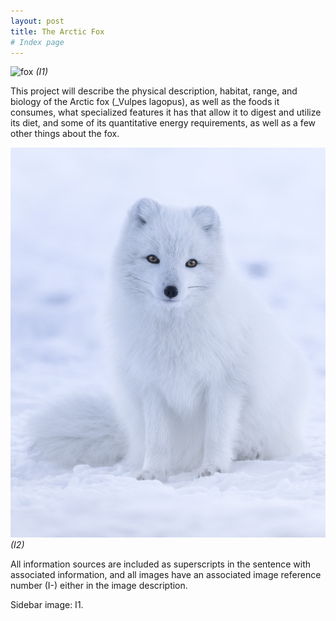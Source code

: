 ```yaml
---
layout: post
title: The Arctic Fox
# Index page
---
```



![fox](/assets/img/Fox.jpg)
_(I1)_

This project will describe the physical description, habitat, range, and biology of the Arctic fox (_Vulpes lagopus), as well as the foods it consumes, what specialized features it has that allow it to digest and utilize its diet, and some of its quantitative energy requirements, as well as a few other things about the fox.

![cool fox](/assets/img/FoxInSnow.jpg)
_(I2)_


All information sources are included as superscripts in the sentence with associated information, and all images have an associated image reference number (I-) either in the image description.

Sidebar image: I1.
